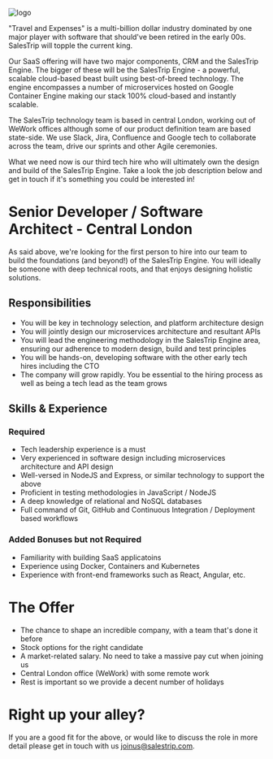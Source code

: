 ![logo](https://i.imgur.com/qIafrmh.png)

"Travel and Expenses" is a multi-billion dollar industry dominated by one major player with software that should've been retired in the early 00s. SalesTrip will topple the current king.

Our SaaS offering will have two major components, CRM and the SalesTrip Engine. The bigger of these will be the SalesTrip Engine - a powerful, scalable cloud-based beast built using best-of-breed technology. The engine encompasses a number of microservices hosted on Google Container Engine making our stack 100% cloud-based and instantly scalable.

The SalesTrip technology team is based in central London, working out of WeWork offices although some of our product definition team are based state-side. We use Slack, Jira, Confluence and Google tech to collaborate across the team, drive our sprints and other Agile ceremonies.

What we need now is our third tech hire who will ultimately own the design and build of the SalesTrip Engine. Take a look the job description below and get in touch if it's something you could be interested in!

# Senior Developer / Software Architect - Central London
As said above, we're looking for the first person to hire into our team to build the foundations (and beyond!) of the SalesTrip Engine. You will ideally be someone with deep technical roots, and that enjoys designing holistic solutions.

## Responsibilities
- You will be key in technology selection, and platform architecture design
- You will jointly design our microservices architecture and resultant APIs
- You will lead the engineering methodology in the SalesTrip Engine area, ensuring our adherence to modern design, build and test principles
- You will be hands-on, developing software with the other early tech hires including the CTO
- The company will grow rapidly. You be essential to the hiring process as well as being a tech lead as the team grows
## Skills & Experience
### Required

- Tech leadership experience is a must
- Very experienced in software design including microservices architecture and API design
- Well-versed in NodeJS and Express, or similar technology to support the above
- Proficient in testing methodologies in JavaScript / NodeJS
- A deep knowledge of relational and NoSQL databases
- Full command of Git, GitHub and Continuous Integration / Deployment based workflows

### Added Bonuses but not Required
- Familiarity with building SaaS applicatoins
- Experience using Docker, Containers and Kubernetes
- Experience with front-end frameworks such as React, Angular, etc.

# The Offer
- The chance to shape an incredible company, with a team that's done it before
- Stock options for the right candidate
- A market-related salary. No need to take a massive pay cut when joining us
- Central London office (WeWork) with some remote work
- Rest is important so we provide a decent number of holidays

# Right up your alley?
If you are a good fit for the above, or would like to discuss the role in more detail please get in touch with us [joinus@salestrip.com](mailto:mganapathy@alacato.com).
